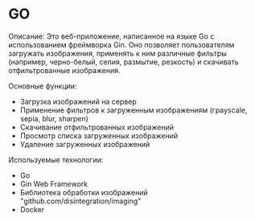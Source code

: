 # GO
Описание:
Это веб-приложение, написанное на языке Go с использованием фреймворка Gin. Оно позволяет пользователям загружать изображения, применять к ним различные фильтры (например, черно-белый, сепия, размытие, резкость) и скачивать отфильтрованные изображения.

Основные функции:
- Загрузка изображений на сервер
- Применение фильтров к загруженным изображениям (граyscale, sepia, blur, sharpen)
- Скачивание отфильтрованных изображений
- Просмотр списка загруженных изображений
- Удаление загруженных изображений

Используемые технологии:
- Go
- Gin Web Framework
- Библиотека обработки изображений "github.com/disintegration/imaging"
- Docker

